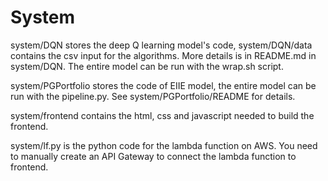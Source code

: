 # System
system/DQN stores the deep Q learning model's code, system/DQN/data contains the csv input for the algorithms. More details is in README.md in system/DQN. The entire model can be run with the wrap.sh script.

system/PGPortfolio stores the code of EIIE model, the entire model can be run with the pipeline.py. See system/PGPortfolio/README for details.

system/frontend contains the html, css and javascript needed to build the frontend. 

system/lf.py is the python code for the lambda function on AWS. You need to manually create an API Gateway to connect the lambda function to frontend.

